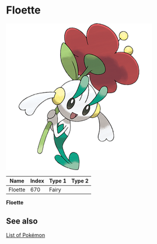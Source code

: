 # Floette


![Floette](images/670.png)

| **Name** | **Index** | **Type 1** | **Type 2** |
|----|----|----|----|
| Floette | 670 | Fairy  |  |

**Floette** 

## See also

[List of Pokémon](../pokemon.md)
